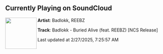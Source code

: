 ## Currently Playing on SoundCloud

[<img align="left" width="100" src="https://i1.sndcdn.com/artworks-WcEXWdHORjDhLDuz-SGFCNw-t500x500.jpg">](https://soundcloud.com/nocopyrightsounds/badlokk-buried-alive-feat-reebz-ncs-release)

**Artist**: Badlokk, REEBZ 

**Track**: Badlokk - Buried Alive (feat. REEBZ) [NCS Release]

Last updated at 2/27/2025, 7:25:57 AM
